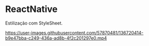 # ReactNative

Estilização com StyleSheet.

https://user-images.githubusercontent.com/57870481/136720414-b9e47bba-c249-436a-ad8b-4f2c201297e0.mp4
